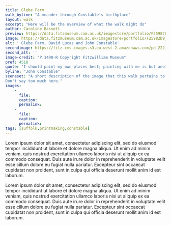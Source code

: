 ```yaml
---
title: Glebe Farm
walk_byline: "A meander through Constable's birthplace"
layout: walk
excerpt: "Here will be the overview of what the walk might do"
author: Caroline Bassett
preview: https://data.fitzmuseum.cam.ac.uk/imagestore/portfolio/F25982D9_7CB9_CFFF_028E_8BBFC531887C/588/732/preview_P_1490_R_mas.jpg
image: https://data.fitzmuseum.cam.ac.uk/imagestore/portfolio/F25982D9_7CB9_CFFF_028E_8BBFC531887C/588/732/large_P_1490_R_mas.jpg
alt: ' Glebe Farm, David Lucas and John Constable'
secondimage: https://fitz-cms-images.s3.eu-west-2.amazonaws.com/pd_222_1961.jpeg
second_alt: ''
image-credit: "P.1490-R Copyright Fitzwilliam Museum"
pref: 4518
quote: "I should paint my own places best; painting with me is but another word for feeling"
byline: "John Constable"
sceneset: "A short description of the image that this walk pertains to. Tell us a little to set the scene.
Don't say too much here."
images: 
    - 
      file:
      caption:
      permalink:
    -
      file:
      caption:
      permalink: 
tags: [suffolk,printmaking,constable]
---
```


<p class="lh-copy measure f4 f3-ns black-70 baskerville">
Lorem ipsum dolor sit amet, consectetur adipiscing elit, sed do eiusmod tempor incididunt ut labore et dolore
magna aliqua. Ut enim ad minim veniam, quis nostrud exercitation ullamco laboris nisi ut aliquip ex ea commodo
consequat. Duis aute irure dolor in reprehenderit in voluptate velit esse cillum dolore eu fugiat nulla pariatur.
Excepteur sint occaecat cupidatat non proident, sunt in culpa qui officia deserunt mollit anim id est laborum.
</p>

<p class="lh-copy measure f4 f3-ns black-70 baskerville">
Lorem ipsum dolor sit amet, consectetur adipiscing elit, sed do eiusmod tempor incididunt ut labore et dolore
magna aliqua. Ut enim ad minim veniam, quis nostrud exercitation ullamco laboris nisi ut aliquip ex ea commodo
consequat. Duis aute irure dolor in reprehenderit in voluptate velit esse cillum dolore eu fugiat nulla pariatur.
Excepteur sint occaecat cupidatat non proident, sunt in culpa qui officia deserunt mollit anim id est laborum.
</p>
      